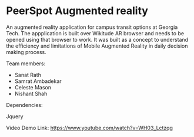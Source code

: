 PeerSpot Augmented reality
==========================

An augmented reality application for campus transit options at Georgia Tech.
The appplication is built over Wikitude AR browser and needs to be opened using that browser to work. It was built as a 
concept to understand the efficiency and limitations of Mobile Augmented Reality in daily decision making process.


Team members:

* Sanat Rath
* Samrat Ambadekar
* Celeste Mason
* Nishant Shah



Dependencies:

Jquery



Video Demo Link:
https://www.youtube.com/watch?v=WH03_Lctzqg

